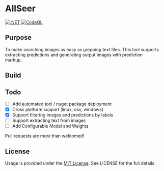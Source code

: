 # AllSeer

[![.NET](https://github.com/jorelius/AllSeer/actions/workflows/dotnet.yml/badge.svg)](https://github.com/jorelius/AllSeer/actions/workflows/dotnet.yml)
[![CodeQL](https://github.com/jorelius/AllSeer/actions/workflows/codeql-analysis.yml/badge.svg)](https://github.com/jorelius/AllSeer/actions/workflows/codeql-analysis.yml)

## Purpose

To make searching images as easy as grepping text files. This tool supports extracting predictions and generating output images with prediction markup.

## Build

## Todo

- [ ] Add automated tool / nuget package deployment  
- [X] Cross platform support (linux, osx, windows)
- [X] Support filtering images and predictions by labels
- [ ] Support extracting text from images
- [ ] Add Configurable Model and Weights

Pull requests are more than welcomed!

## License

Usage is provided under the [MIT License](http://http//opensource.org/licenses/mit-license.php). See LICENSE for the full details.
